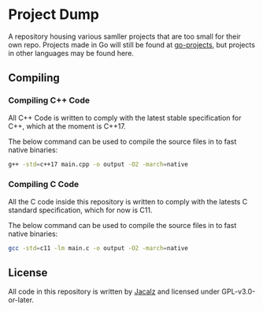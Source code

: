 # Project Dump
A repository housing various samller projects that are too small for their own repo. Projects made in Go will still be found at [go-projects](https://github.com/Jacalz/go-projects), but projects in other languages may be found here.

## Compiling

### Compiling C++ Code
All C++ Code is written to comply with the latest stable specification for C++, which at the moment is C++17.

The below command can be used to compile the source files in to fast native binaries:
```bash
g++ -std=c++17 main.cpp -o output -O2 -march=native
```

### Compiling C Code
All the C code inside this repository is written to comply with the latests C standard specification, which for now is C11.

The below command can be used to compile the source files in to fast native binaries:
```bash
gcc -std=c11 -lm main.c -o output -O2 -march=native
```

## License
All code in this repository is written by [Jacalz](https://github.com/Jacalz) and licensed under GPL-v3.0-or-later.
